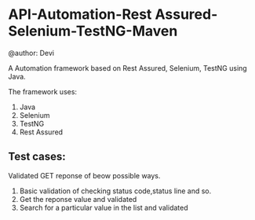 # API-Automation-Rest Assured-Selenium-TestNG-Maven
@author: Devi

A Automation framework based on Rest Assured, Selenium, TestNG using Java.



The framework uses:

1. Java
2. Selenium
3. TestNG
4. Rest Assured

Test cases:
--------

Validated GET reponse of beow possible ways.

1. Basic validation of checking status code,status line and so.
2. Get the reponse value and validated
3. Search for a particular value in the list and validated


